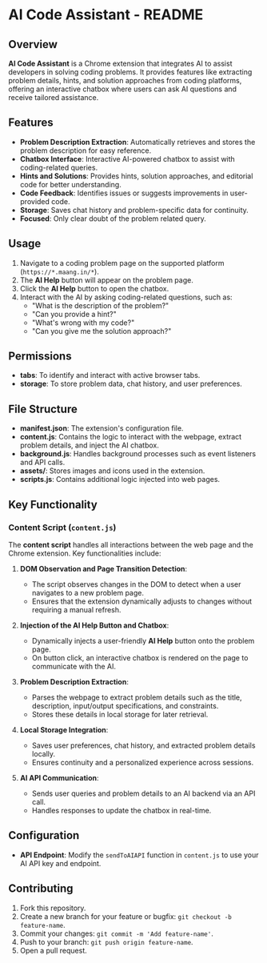 # AI Code Assistant - README

## Overview

**AI Code Assistant** is a Chrome extension that integrates AI to assist developers in solving coding problems. It provides features like extracting problem details, hints, and solution approaches from coding platforms, offering an interactive chatbox where users can ask AI questions and receive tailored assistance.

## Features

- **Problem Description Extraction**: Automatically retrieves and stores the problem description for easy reference.
- **Chatbox Interface**: Interactive AI-powered chatbox to assist with coding-related queries.
- **Hints and Solutions**: Provides hints, solution approaches, and editorial code for better understanding.
- **Code Feedback**: Identifies issues or suggests improvements in user-provided code.
- **Storage**: Saves chat history and problem-specific data for continuity.
- **Focused**: Only clear doubt of the problem related query.



## Usage

1. Navigate to a coding problem page on the supported platform (`https://*.maang.in/*`).
2. The **AI Help** button will appear on the problem page.
3. Click the **AI Help** button to open the chatbox.
4. Interact with the AI by asking coding-related questions, such as:
    - "What is the description of the problem?"
    - "Can you provide a hint?"
    - "What's wrong with my code?"
    - "Can you give me the solution approach?"

## Permissions

- **tabs**: To identify and interact with active browser tabs.
- **storage**: To store problem data, chat history, and user preferences.

## File Structure

- **manifest.json**: The extension's configuration file.
- **content.js**: Contains the logic to interact with the webpage, extract problem details, and inject the AI chatbox.
- **background.js**: Handles background processes such as event listeners and API calls.
- **assets/**: Stores images and icons used in the extension.
- **scripts.js**: Contains additional logic injected into web pages.

## Key Functionality

### Content Script (`content.js`)

The **content script** handles all interactions between the web page and the Chrome extension. Key functionalities include:

1. **DOM Observation and Page Transition Detection**:
   - The script observes changes in the DOM to detect when a user navigates to a new problem page.
   - Ensures that the extension dynamically adjusts to changes without requiring a manual refresh.

2. **Injection of the AI Help Button and Chatbox**:
   - Dynamically injects a user-friendly **AI Help** button onto the problem page.
   - On button click, an interactive chatbox is rendered on the page to communicate with the AI.

3. **Problem Description Extraction**:
   - Parses the webpage to extract problem details such as the title, description, input/output specifications, and constraints.
   - Stores these details in local storage for later retrieval.

4. **Local Storage Integration**:
   - Saves user preferences, chat history, and extracted problem details locally.
   - Ensures continuity and a personalized experience across sessions.

5. **AI API Communication**:
   - Sends user queries and problem details to an AI backend via an API call.
   - Handles responses to update the chatbox in real-time.

## Configuration

- **API Endpoint**: Modify the `sendToAIAPI` function in `content.js` to use your AI API key and endpoint.

## Contributing

1. Fork this repository.
2. Create a new branch for your feature or bugfix: `git checkout -b feature-name`.
3. Commit your changes: `git commit -m 'Add feature-name'`.
4. Push to your branch: `git push origin feature-name`.
5. Open a pull request.
